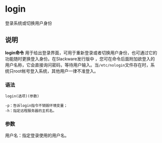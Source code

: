 login
===

登录系统或切换用户身份

## 说明

**login命令** 用于给出登录界面，可用于重新登录或者切换用户身份，也可通过它的功能随时更换登入身份。在Slackware发行版中 ，您可在命令后面附加欲登入的用户名称，它会直接询问密码，等待用户输入。当`/etc/nologin`文件存在时，系统只root帐号登入系统，其他用户一律不准登入。

### 语法  

```
login(选项)(参数)
```

  

```
-p：告诉login指令不销毁环境变量；
-h：指定远程服务器的主机名。
```

### 参数  

用户名：指定登录使用的用户名。


